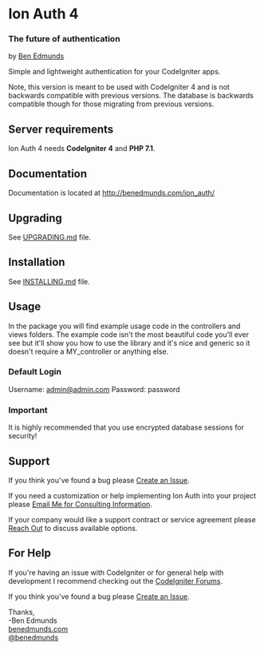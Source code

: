 # Ion Auth 4
### The future of authentication
by [Ben Edmunds](http://benedmunds.com)

Simple and lightweight authentication for your CodeIgniter apps.

Note, this version is meant to be used with CodeIgniter 4 and is not backwards compatible with previous versions.  The database is backwards compatible though for those migrating from previous versions.

## Server requirements
Ion Auth 4 needs **CodeIgniter 4** and **PHP 7.1**.

## Documentation
Documentation is located at http://benedmunds.com/ion_auth/

## Upgrading
See [UPGRADING.md](UPGRADING.md) file.

## Installation
See [INSTALLING.md](INSTALLING.md) file.

## Usage
In the package you will find example usage code in the controllers and views
folders.  The example code isn't the most beautiful code you'll ever see but
it'll show you how to use the library and it's nice and generic so it doesn't
require a MY_controller or anything else.

### Default Login
Username: admin@admin.com
Password: password


### Important
It is highly recommended that you use encrypted database sessions for security!



## Support
If you think you've found a bug please [Create an Issue](https://github.com/benedmunds/CodeIgniter-Ion-Auth/issues).

If you need a customization or help implementing Ion Auth into your project please [Email Me for Consulting Information](mailto:ionauth_consulting@benedmunds.com).

If your company would like a support contract or service agreement please [Reach Out](mailto:ionauth_support_contract@benedmunds.com) to discuss available options.


## For Help
If you're having an issue with CodeIgniter or for general help with development I recommend checking out the [CodeIgniter Forums](http://forum.codeigniter.com).

If you think you've found a bug please [Create an Issue](https://github.com/benedmunds/CodeIgniter-Ion-Auth/issues).


Thanks,    
-Ben Edmunds       
 [benedmunds.com](http://benedmunds.com)  
 [@benedmunds](http://twitter.com/benedmunds)   
